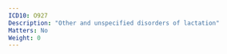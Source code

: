 ```yaml
---
ICD10: O927
Description: "Other and unspecified disorders of lactation"
Matters: No
Weight: 0
---
```


